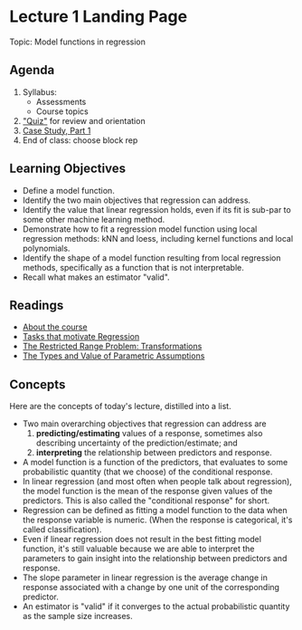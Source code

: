 # Lecture 1 Landing Page

Topic: Model functions in regression

## Agenda

1. Syllabus:
	- Assessments
	- Course topics
2. ["Quiz"](./quiz.html) for review and orientation
3. [Case Study, Part 1](./case_study.nb.html)
4. End of class: choose block rep

## Learning Objectives

- Define a model function.
- Identify the two main objectives that regression can address.
- Identify the value that linear regression holds, even if its fit is sub-par to some other machine learning method.
- Demonstrate how to fit a regression model function using local regression methods: kNN and loess, including kernel functions and local polynomials.
- Identify the shape of a model function resulting from local regression methods, specifically as a function that is not interpretable.
- Recall what makes an estimator "valid".

## Readings

- [About the course](../about.md)
- [Tasks that motivate Regression](00-tasks.md)
- [The Restricted Range Problem: Transformations](089-transformations.md)
- [The Types and Value of Parametric Assumptions](088-parametric.md)

## Concepts

Here are the concepts of today's lecture, distilled into a list.

- Two main overarching objectives that regression can address are
    1. __predicting/estimating__ values of a response, sometimes also describing uncertainty of the prediction/estimate; and 
    2. __interpreting__ the relationship between predictors and response.
- A model function is a function of the predictors, that evaluates to some probabilistic quantity (that we choose) of the conditional response.
- In linear regression (and most often when people talk about regression), the model function is the mean of the response given values of the predictors. This is also called the "conditional response" for short. 
- Regression can be defined as fitting a model function to the data when the response variable is numeric. (When the response is categorical, it's called classification).
- Even if linear regression does not result in the best fitting model function, it's still valuable because we are able to interpret the parameters to gain insight into the relationship between predictors and response.
- The slope parameter in linear regression is the average change in response associated with a change by one unit of the corresponding predictor.
- An estimator is "valid" if it converges to the actual probabilistic quantity as the sample size increases.